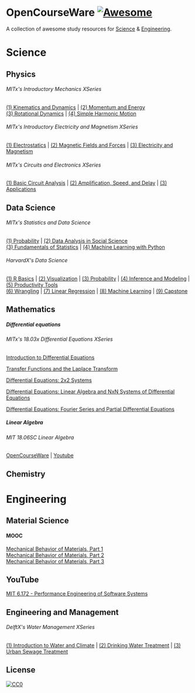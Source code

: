 # OpenCourseWare [![Awesome](https://cdn.rawgit.com/sindresorhus/awesome/d7305f38d29fed78fa85652e3a63e154dd8e8829/media/badge.svg)](https://github.com/sindresorhus/awesome)

A collection of awesome study resources for [Science](https://github.com/HeshamFS/OpenCourseWare#science) & [Engineering](https://github.com/HeshamFS/OpenCourseWare#engineering). 



# Science

## Physics

###### MITx's Introductory Mechanics XSeries
[(1) Kinematics and Dynamics](https://www.edx.org/course/mechanics-kinematics-and-dynamics) | [(2) Momentum and Energy](https://www.edx.org/course/mechanics-momentum-and-energy) \
[(3) Rotational Dynamics](https://www.edx.org/course/mechanics-rotational-dynamics) | [(4) Simple Harmonic Motion](https://www.edx.org/course/mechanics-simple-harmonic-motion)

###### MITx's Introductory Electricity and Magnetism XSeries
[(1) Electrostatics](https://www.edx.org/course/electricity-and-magnetism-electrostatics) | [(2) Magnetic Fields and Forces](https://www.edx.org/course/electricity-and-magnetism-magnetic-fields-and-forc) | [(3) Electricity and Magnetism](https://www.edx.org/course/electricity-and-magnetism-maxwells-equations)


###### MITx's Circuits and Electronics XSeries
[(1) Basic Circuit Analysis](https://www.edx.org/course/circuits-and-electronics-1-basic-circuit-analysi-2) | [(2) Amplification, Speed, and Delay](https://www.edx.org/course/circuits-and-electronics-2-amplification-speed-a-2) | [(3) Applications](https://www.edx.org/course/circuits-and-electronics-3-applications-2)



## Data Science

###### MITx's Statistics and Data Science 

[(1) Probability](https://www.edx.org/course/probability-the-science-of-uncertainty-and-data) | [(2) Data Analysis in Social Science](https://www.edx.org/course/data-analysis-in-social-scienceassessing-your-know) \
[(3) Fundamentals of Statistics](https://www.edx.org/course/fundamentals-of-statistics) | [(4) Machine Learning with Python](https://www.edx.org/course/machine-learning-with-python-from-linear-models-to)


###### HarvardX's Data Science

[(1) R Basics](https://www.edx.org/course/data-science-r-basics) | [(2) Visualization](https://www.edx.org/course/data-science-visualization) | [(3) Probability](https://www.edx.org/course/data-science-probability) | [(4) Inference and Modeling](https://www.edx.org/course/data-science-inference-and-modeling) | [(5) Productivity Tools](https://www.edx.org/course/data-science-productivity-tools) \
[(6) Wrangling](https://www.edx.org/course/data-science-wrangling) | [(7) Linear Regression](https://www.edx.org/course/data-science-linear-regression) | [(8) Machine Learning](https://www.edx.org/course/data-science-machine-learning) | [(9) Capstone](https://www.edx.org/course/data-science-capstone)



## Mathematics 

##### Differential equations

###### MITx's 18.03x Differential Equations XSeries

[Introduction to Differential Equations](https://www.edx.org/course/introduction-to-differential-equations-2)

[Transfer Functions and the Laplace Transform](https://www.edx.org/course/transfer-functions-and-the-laplace-transform)

[Differential Equations: 2x2 Systems](https://www.edx.org/course/differential-equations-2x2-systems)

[Differential Equations: Linear Algebra and NxN Systems of Differential Equations](https://www.edx.org/course/differential-equations-linear-algebra-and-nxn-syst)

[Differential Equations: Fourier Series and Partial Differential Equations](https://www.edx.org/course/differential-equations-fourier-series-and-partial)

##### Linear Algebra
###### MIT 18.06SC Linear Algebra 
[OpenCourseWare](https://ocw.mit.edu/courses/mathematics/18-06sc-linear-algebra-fall-2011/index.htm) | [Youtube](https://www.youtube.com/watch?v=7UJ4CFRGd-U&list=PL221E2BBF13BECF6C)


## Chemistry 



# Engineering

## Material Science

#### MOOC
[Mechanical Behavior of Materials, Part 1](https://www.edx.org/course/mechanical-behavior-of-materials-part-1-linear-ela) \
[Mechanical Behavior of Materials, Part 2](https://www.edx.org/course/mechanical-behavior-of-materials-part-2-stress-tra) \
[Mechanical Behavior of Materials, Part 3](https://www.edx.org/course/mechanical-behavior-of-materials-part-3-time-depen) 




## YouTube

[MIT 6.172 - Performance Engineering of Software Systems](https://www.youtube.com/watch?v=o7h_sYMk_oc&list=PLUl4u3cNGP63VIBQVWguXxZZi0566y7Wf)





## Engineering and Management

###### DelftX's Water Management XSeries 

[(1) Introduction to Water and Climate](https://www.edx.org/course/introduction-to-water-and-climate) | [(2) Drinking Water Treatment](https://www.edx.org/course/drinking-water-treatment-2) | [(3) Urban Sewage Treatment](https://www.edx.org/course/urban-sewage-treatment) 



## License

[![CC0](http://mirrors.creativecommons.org/presskit/buttons/88x31/svg/cc-zero.svg)](https://creativecommons.org/publicdomain/zero/1.0/)
